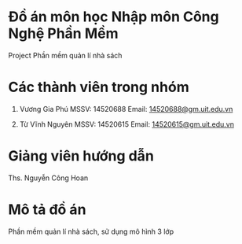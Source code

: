 # Đồ án môn học Nhập môn Công Nghệ Phần Mềm
Project Phần mềm quản lí nhà sách

# Các thành viên trong nhóm
1.  Vương Gia Phú
    MSSV: 14520688
    Email: 14520688@gm.uit.edu.vn
    
2.  Từ Vĩnh Nguyên
    MSSV: 14520615
    Email: 14520615@gm.uit.edu.vn

# Giảng viên hướng dẫn
Ths. Nguyễn Công Hoan

# Mô tả đồ án
Phần mềm quản lí nhà sách, sử dụng mô hình 3 lớp
